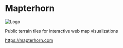 # Mapterhorn

<picture>
  <source media="(prefers-color-scheme: dark)" srcset="https://mapterhorn.github.io/.github/brand/screen/mapterhorn-logo-darkmode.png">
  <source media="(prefers-color-scheme: light)" srcset="https://mapterhorn.github.io/.github/brand/screen/mapterhorn-logo.png">
  <img alt="Logo" src="https://mapterhorn.github.io/.github/brand/screen/mapterhorn-logo.png">
</picture>

Public terrain tiles for interactive web map visualizations

https://mapterhorn.com
